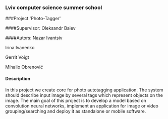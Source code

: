 ### Lviv computer science summer school

###Project 'Photo-Tagger'

####Supervisor:
Oleksandr Baiev

####Autors:
Nazar Ivantsiv

Irina Ivanenko

Gerrit Voigt

Mihailo Obrenović
  
#### Description

In this project we create core for photo autotagging application. The system should describe input image by several tags which represent objects on the image. The main goal of this project is to develop a model based on convolution neural networks, implement an application for image or video grouping/searching and deploy it as standalone or mobile software.


